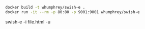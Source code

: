 
```bash
docker build -t whumphrey/swish-e .
docker run -it --rm -p 80:80 -p 9001:9001 whumphrey/swish-e
```

swish-e -i file.html -u